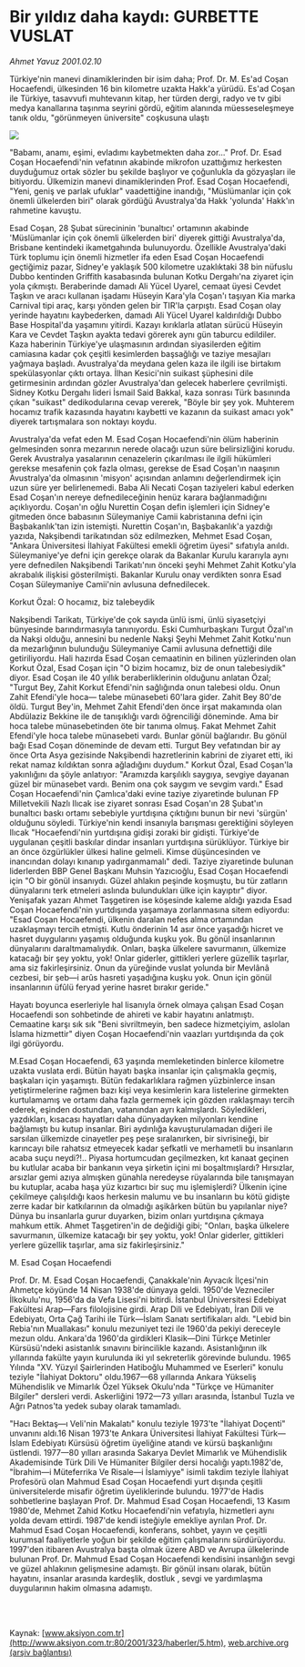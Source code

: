 # Bir yıldız daha kaydı: GURBETTE VUSLAT

*Ahmet Yavuz 2001.02.10*

<div>
 <p class="spot">
  Türkiye'nin manevi dinamiklerinden bir isim  daha; Prof. Dr. M. Es'ad Coşan Hocaefendi,  ülkesinden 16 bin kilometre uzakta Hakk'a  yürüdü. Es'ad Coşan ile Türkiye, tasavvufi  muhtevanın kitap, her türden dergi, radyo ve  tv gibi medya kanallarına taşınma seyrini  gördü, eğitim alanında müesseseleşmeye  tanık oldu, "görünmeyen üniversite"  coşkusuna ulaştı
 </p>
 <p class="metin">
 </p>
 <img border="0" src="/web/20010719030107im_/http://www.aksiyon.com.tr/2001/323/resimler/Gurbet.jpg"/>
 <p class="metin">
  "Babamı, anamı, eşimi, evladımı kaybetmekten daha zor..." Prof. Dr. Esad Coşan Hocaefendi'nin vefatının akabinde mikrofon uzattığımız herkesten duyduğumuz ortak sözler bu şekilde başlıyor ve çoğunlukla da gözyaşları ile bitiyordu. Ülkemizin manevi dinamiklerinden Prof. Esad Coşan Hocaefendi, "Yeni, geniş ve parlak ufuklar" vaadettiğine inandığı, "Müslümanlar için çok önemli ülkelerden biri" olarak gördüğü Avustralya'da Hakk 'yolunda' Hakk'ın rahmetine kavuştu.
 </p>
 <p class="metin">
  Esad Coşan, 28 Şubat sürecininin 'bunaltıcı' ortamının akabinde 'Müslümanlar için çok önemli ülkelerden biri' diyerek gittiği Avustralya'da, Brisbane kentindeki ikametgahında bulunuyordu. Özellikle Avustralya'daki Türk toplumu için önemli hizmetler ifa eden Esad Coşan Hocaefendi geçtiğimiz pazar, Sidney'e yaklaşık 500 kilometre uzaklıktaki 38 bin nüfuslu Dubbo kentinden Griffith kasabasında bulunan Kotku Dergahı'na ziyaret için yola çıkmıştı. Beraberinde damadı Ali Yücel Uyarel, cemaat üyesi Cevdet Taşkın ve aracı kullanan işadamı Hüseyin Kara'yla Coşan'ı taşıyan Kia marka Carnival tipi araç, karşı yönden gelen bir TIR'la çarpıştı. Esad Coşan olay yerinde hayatını kaybederken, damadı Ali Yücel Uyarel kaldırıldığı Dubbo Base Hospital'da yaşamını yitirdi. Kazayı kırıklarla atlatan sürücü Hüseyin Kara ve Cevdet Taşkın ayakta tedavi görerek aynı gün taburcu edildiler. Kaza haberinin Türkiye'ye ulaşmasının ardından siyasilerden eğitim camiasına kadar çok çeşitli kesimlerden başsağlığı ve taziye mesajları yağmaya başladı. Avustralya'da meydana gelen kaza ile ilgili ise birtakım spekülasyonlar çıktı ortaya. İlhan Kesici'nin suikast şüphesini dile getirmesinin ardından gözler Avustralya'dan gelecek haberlere çevrilmişti. Sidney Kotku Dergahı lideri İsmail Said Bakkal, kaza sonrası Türk basınında çıkan "suikast" dedikodularına cevap vererek, "Böyle bir şey yok. Muhterem hocamız trafik kazasında hayatını kaybetti ve kazanın da suikast amacı yok" diyerek tartışmalara son noktayı koydu.
 </p>
 <p class="metin">
  Avustralya'da vefat eden M. Esad Coşan Hocaefendi'nin ölüm haberinin gelmesinden sonra mezarının nerede olacağı uzun süre belirsizliğini korudu. Gerek Avustralya yasalarının cenazelerin çıkarılması ile ilgili hükümleri gerekse mesafenin çok fazla olması, gerekse de Esad Coşan'ın naaşının Avustralya'da olmasının 'misyon' açısından anlamını değerlendirmek için uzun süre yer belirlenemedi. Baba Ali Necati Coşan taziyeleri kabul ederken Esad Coşan'ın nereye defnedileceğinin henüz karara bağlanmadığını açıklıyordu. Coşan'ın oğlu Nurettin Coşan defin işlemleri için Sidney'e gitmeden önce babasının Süleymaniye Camii kabristanına defni için Başbakanlık'tan izin istemişti. Nurettin Coşan'ın, Başbakanlık'a yazdığı yazıda, Nakşibendi tarikatından söz edilmezken, Mehmet Esad Coşan, "Ankara Üniversitesi İlahiyat Fakültesi emekli öğretim üyesi" sıfatıyla anıldı. Süleymaniye'ye defni için gerekçe olarak da Bakanlar Kurulu kararıyla aynı yere defnedilen Nakşibendi Tarikatı'nın önceki şeyhi Mehmet Zahit Kotku'yla akrabalık ilişkisi gösterilmişti. Bakanlar Kurulu onay verdikten sonra Esad Coşan Süleymaniye Camii'nin avlusuna defnedilecek.
 </p>
 <p class="metin">
  Korkut Özal: O hocamız, biz talebeydik
 </p>
 <p class="metin">
  Nakşibendi Tarikatı, Türkiye'de çok sayıda ünlü ismi, ünlü siyasetçiyi bünyesinde barındırmasıyla tanınıyordu. Eski Cumhurbaşkanı Turgut Özal'ın da Nakşi olduğu, annesini bu nedenle Nakşi Şeyhi Mehmet Zahit Kotku'nun da mezarlığının bulunduğu Süleymaniye Camii avlusuna defnettiği dile getiriliyordu. Hali hazırda Esad Coşan cemaatinin en bilinen yüzlerinden olan Korkut Özal, Esad Coşan için "O bizim hocamız, biz de onun talebesiydik" diyor. Esad Coşan ile 40 yıllık beraberliklerinin olduğunu anlatan Özal; "Turgut Bey, Zahit Korkut Efendi'nin sağlığında onun talebesi oldu. Onun Zahit Efendi'yle hoca— talebe münasebeti 60'lara gider. Zahit Bey 80'de öldü. Turgut Bey'in, Mehmet Zahit Efendi'den önce irşat makamında olan Abdülaziz Bekkine ile de tanışıklığı vardı öğrenciliği döneminde. Ama bir hoca talebe münasebetinden öte bir tanıma olmuş. Fakat Mehmet Zahit Efendi'yle hoca talebe münasebeti vardı. Bunlar gönül bağlarıdır. Bu gönül bağı Esad Coşan döneminde de devam etti. Turgut Bey vefatından bir ay önce Orta Asya gezisinde Nakşibendi hazretlerinin kabrini de ziyaret etti, iki rekat namaz kıldıktan sonra ağladığını duydum." Korkut Özal, Esad Coşan'la yakınlığını da şöyle anlatıyor: "Aramızda karşılıklı saygıya, sevgiye dayanan güzel bir münasebet vardı. Benim ona çok saygım ve sevgim vardı." Esad Coşan Hocaefendi'nin Çamlıca'daki evine taziye ziyaretinde bulunan FP Milletvekili Nazlı Ilıcak ise ziyaret sonrası Esad Coşan'ın 28 Şubat'ın bunaltıcı baskı ortamı sebebiyle yurtdışına çıktığını bunun bir nevi 'sürgün' olduğunu söyledi. Türkiye'nin kendi insanıyla barışması gerektiğini söyleyen Ilıcak "Hocaefendi'nin yurtdışına gidişi zoraki bir gidişti. Türkiye'de uygulanan çeşitli baskılar dindar insanları yurtdışına sürüklüyor. Türkiye bir an önce özgürlükler ülkesi haline gelmeli. Kimse düşüncesinden ve inancından dolayı kınanıp yadırganmamalı" dedi. Taziye ziyaretinde bulunan liderlerden BBP Genel Başkanı Muhsin Yazıcıoğlu, Esad Coşan Hocaefendi için "O bir gönül insanıydı. Güzel ahlakın peşinde koşmuştu, bu tür zatların dünyalarını terk etmeleri aslında bulundukları ülke için kayıptır" diyor. Yenişafak yazarı Ahmet Taşgetiren ise köşesinde kaleme aldığı yazıda Esad Coşan Hocaefendi'nin yurtdışında yaşamaya zorlanmasına sitem ediyordu: "Esad Coşan Hocaefendi, ülkenin daralan nefes alma ortamından uzaklaşmayı tercih etmişti. Kutlu önderinin 14 asır önce yaşadığı hicret ve hasret duygularını yaşamış olduğunda kuşku yok. Bu gönül insanlarının dünyalarını daraltmamalıydık. Onları, başka ülkelere savurmanın, ülkemize katacağı bir şey yoktu, yok! Onlar giderler, gittikleri yerlere güzellik taşırlar, ama siz fakirleşirsiniz. Onun da yüreğinde vuslat yolunda bir Mevlânâ cezbesi, bir şeb—i arûs hasreti yaşadığına kuşku yok. Onun için gönül insanlarının üfûlü feryad yerine hasret bırakır geride."
 </p>
 <p class="metin">
  Hayatı boyunca eserleriyle hal lisanıyla örnek olmaya çalışan Esad Coşan Hocaefendi son sohbetinde de ahireti ve kabir hayatını anlatmıştı. Cemaatine karşı sık sık "Beni sivriltmeyin, ben sadece hizmetçiyim, aslolan İslama hizmettir" diyen Coşan Hocaefendi'nin vaazları yurtdışında da çok ilgi görüyordu.
 </p>
 <p class="metin">
  M.Esad Coşan Hocaefendi, 63 yaşında memleketinden binlerce kilometre uzakta vuslata erdi. Bütün hayatı başka insanlar için çalışmakla geçmiş, başkaları için yaşamıştı. Bütün fedakarlıklara rağmen yüzbinlerce insan yetiştirmelerine rağmen bazı kişi veya kesimlerin kara listelerine girmekten kurtulamamış ve ortamı daha fazla germemek için gözden ıraklaşmayı tercih ederek, eşinden dostundan, vatanından ayrı kalmışlardı. Söyledikleri, yazdıkları, kısacası hayatları daha dünyadayken milyonları kendine bağlamıştı bu kutup insanlar. Biri aydınlığa kavuşturulamadan diğeri ile sarsılan ülkemizde cinayetler peş peşe sıralanırken, bir sivrisineği, bir karıncayı bile rahatsız etmeyecek kadar şefkatli ve merhametli bu insanların acaba suçu neydi?!.. Piyasa hortumcudan geçilmezken, kıt kanaat geçinen bu kutlular acaba bir bankanın veya şirketin içini mi boşaltmışlardı? Hırsızlar, arsızlar gemi azıya almışken günahla neredeyse rüyalarında bile tanışmayan bu kutuplar, acaba haşa yüz kızartıcı bir suç mu işlemişlerdi? Ülkenin içine çekilmeye çalışıldığı kaos herkesin malumu ve bu insanların bu kötü gidişte zerre kadar bir katkılarının da olmadığı aşikârken bütün bu yapılanlar niye? Dünya bu insanlarla gurur duyarken, bizim onları yurtdışına çıkmaya mahkum ettik. Ahmet Taşgetiren'in de değidiği gibi; "Onları, başka ülkelere savurmanın, ülkemize katacağı bir şey yoktu, yok! Onlar giderler, gittikleri yerlere güzellik taşırlar, ama siz fakirleşirsiniz."
 </p>
 <p class="metin">
 </p>
 <p class="arabaslik">
  M. Esad Coşan Hocaefendi
 </p>
 <p class="metin">
  Prof. Dr. M. Esad Coşan Hocaefendi, Çanakkale'nin Ayvacık İlçesi'nin Ahmetçe köyünde 14 Nisan 1938'de dünyaya geldi. 1950'de Vezneciler İlkokulu'nu, 1956'da da Vefa Lisesi'ni bitirdi. İstanbul Üniversitesi Edebiyat Fakültesi Arap—Fars filolojisine girdi. Arap Dili ve Edebiyatı, İran Dili ve Edebiyatı, Orta Çağ Tarihi ile Türk—İslam Sanatı sertifikaları aldı. "Lebid bin Rebia'nın Muallakası" konulu mezuniyet tezi ile 1960'da pekiyi dereceyle mezun oldu. Ankara'da 1960'da girdikleri Klasik—Dini Türkçe Metinler Kürsüsü'ndeki asistanlık sınavını birincilikle kazandı. Asistanlığının ilk yıllarında fakülte yayın kurulunda iki yıl sekreterlik görevinde bulundu. 1965 Yılında "XV. Yüzyıl Şairlerinden Hatiboğlu Muhammed ve Eserleri" konulu teziyle "İlahiyat Doktoru" oldu.1967—68 yıllarında Ankara Yükseliş Mühendislik ve Mimarlık Özel Yüksek Okulu'nda "Türkçe ve Hümaniter Bilgiler" dersleri verdi. Askerliğini 1972—73 yılları arasında, İstanbul Tuzla ve Ağrı Patnos'ta yedek subay olarak tamamladı.
 </p>
 <p class="metin">
  "Hacı Bektaş—ı Veli'nin Makalatı" konulu teziyle 1973'te "İlahiyat Doçenti" unvanını aldı.16 Nisan 1973'te Ankara Üniversitesi İlahiyat Fakültesi Türk—İslam Edebiyatı Kürsüsü öğretim üyeliğine atandı ve kürsü başkanlığını üstlendi. 1977—80 yılları arasında Sakarya Devlet Mimarlık ve Mühendislik Akademisinde Türk Dili Ve Hümaniter Bilgiler dersi hocalığı yaptı.1982'de, "İbrahim—i Müteferrika Ve Risale—i İslamiyye" isimli takdim teziyle İlahiyat Profesörü olan Mahmud Esad Coşan Hocaefendi yurt dışında çeşitli üniversitelerde misafir öğretim üyeliklerinde bulundu. 1977'de Hadis sohbetlerine başlayan Prof. Dr. Mahmud Esad Coşan Hocaefendi, 13 Kasım 1980'de, Mehmet Zahid Kotku Hocaefendi'nin vefatıyla, hizmetleri aynı yolda devam ettirdi. 1987'de kendi isteğiyle emekliye ayrılan Prof. Dr. Mahmud Esad Coşan Hocaefendi, konferans, sohbet, yayın ve çeşitli kurumsal faaliyetlerle yoğun bir şekilde eğitim çalışmalarını sürdürüyordu. 1997'den itibaren Avustralya başta olmak üzere ABD ve Avrupa ülkelerinde bulunan Prof. Dr. Mahmud Esad Coşan Hocaefendi kendisini insanlığın sevgi ve güzel ahlakının gelişmesine adamıştı. Bir gönül insanı olarak, bütün hayatını, insanlar arasında kardeşlik, dostluk , sevgi ve yardımlaşma duygularının hakim olmasına adamıştı.
 </p>
 <p class="metin">
 </p>
 <p class="metin">
 </p>
 <br/>
 <br/>
</div>

Kaynak: [www.aksiyon.com.tr](http://www.aksiyon.com.tr:80/2001/323/haberler/5.htm), [web.archive.org (arşiv bağlantısı)](http://web.archive.org/web/20010719030107/http://www.aksiyon.com.tr:80/2001/323/haberler/5.htm)
